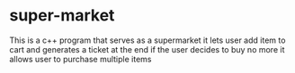 # super-market
This is a c++ program that serves as a supermarket
it lets user add item to cart and generates a ticket at the end if the user decides to buy no more
it allows user to purchase multiple items
